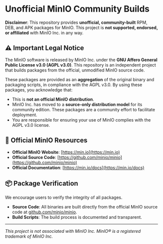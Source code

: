 # Unofficial MinIO Community Builds

**Disclaimer**: This repository provides **unofficial, community-built** RPM, DEB, and APK packages for MinIO. This project is **not supported, endorsed, or affiliated** with MinIO Inc. in any way.

## ⚠️ Important Legal Notice

The MinIO software is released by MinIO Inc. under the **GNU Affero General Public License v3.0 (AGPL v3.0)**. This repository is an independent project that builds packages from the official, unmodified MinIO source code.

These packages are provided as an **aggregation** of the original binary and packaging scripts, in compliance with the AGPL v3.0. By using these packages, you acknowledge that:
*   This is **not an official MinIO distribution**.
*   MinIO Inc. has moved to a **source-only distribution model** for its community edition. These packages are a community effort to facilitate deployment.
*   You are responsible for ensuring your use of MinIO complies with the AGPL v3.0 license.

## 🔗 Official MinIO Resources

*   **Official MinIO Website**: [https://min.io](https://min.io)
*   **Official Source Code**: [https://github.com/minio/minio](https://github.com/minio/minio)
*   **Official Documentation**: [https://min.io/docs](https://min.io/docs)

## 📦 Package Verification

We encourage users to verify the integrity of all packages.
*   **Source Code**: All binaries are built directly from the official MinIO source code at [github.com/minio/minio](https://github.com/minio/minio).
*   **Build Scripts**: The build process is documented and transparent.

---

*This project is not associated with MinIO Inc. MinIO® is a registered trademark of MinIO Inc.*
